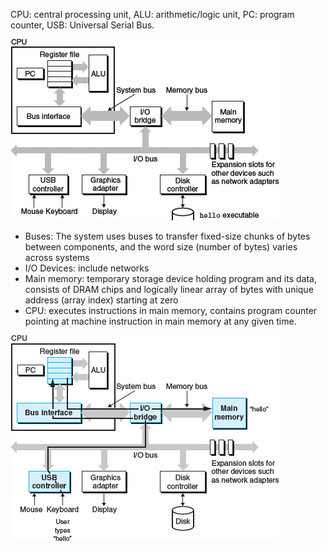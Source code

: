 CPU: central processing unit, ALU: arithmetic/logic unit, PC: program counter, USB: Universal Serial Bus.

![](a.png)


- Buses: The system uses buses to transfer fixed-size chunks of bytes between components, and the word size (number of bytes) varies across systems
- I/O Devices: include networks
- Main memory: temporary storage device holding program and its data, consists of DRAM chips and logically linear array of bytes with unique address (array index) starting at zero
- CPU: executes instructions in main memory, contains program counter pointing at machine instruction in main memory at any given time. 

![](b.png)


